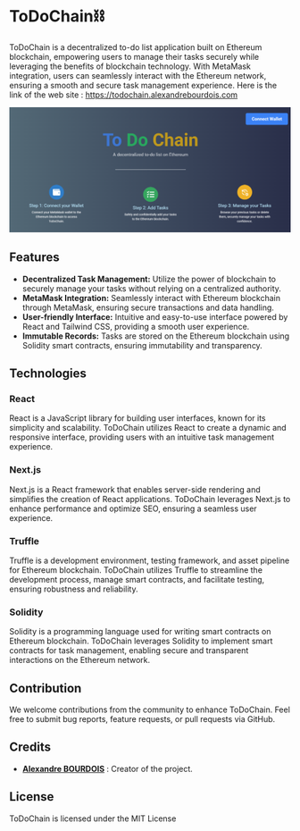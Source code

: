# ToDoChain⛓️

ToDoChain is a decentralized to-do list application built on Ethereum blockchain, empowering users to manage their tasks securely while leveraging the benefits of blockchain technology. With MetaMask integration, users can seamlessly interact with the Ethereum network, ensuring a smooth and secure task management experience. Here is the link of the web site :  <a href="https://todochain.alexandrebourdois.com/">https://todochain.alexandrebourdois.com</a>

<p align="center">
	<img src="misc/thumbnail.png" width="750">
</p>

## Features

- **Decentralized Task Management:** Utilize the power of blockchain to securely manage your tasks without relying on a centralized authority.
- **MetaMask Integration:** Seamlessly interact with Ethereum blockchain through MetaMask, ensuring secure transactions and data handling.
- **User-friendly Interface:** Intuitive and easy-to-use interface powered by React and Tailwind CSS, providing a smooth user experience.
- **Immutable Records:** Tasks are stored on the Ethereum blockchain using Solidity smart contracts, ensuring immutability and transparency.

## Technologies

### React

React is a JavaScript library for building user interfaces, known for its simplicity and scalability. ToDoChain utilizes React to create a dynamic and responsive interface, providing users with an intuitive task management experience.

### Next.js

Next.js is a React framework that enables server-side rendering and simplifies the creation of React applications. ToDoChain leverages Next.js to enhance performance and optimize SEO, ensuring a seamless user experience.

### Truffle

Truffle is a development environment, testing framework, and asset pipeline for Ethereum blockchain. ToDoChain utilizes Truffle to streamline the development process, manage smart contracts, and facilitate testing, ensuring robustness and reliability.

### Solidity

Solidity is a programming language used for writing smart contracts on Ethereum blockchain. ToDoChain leverages Solidity to implement smart contracts for task management, enabling secure and transparent interactions on the Ethereum network.

## Contribution

We welcome contributions from the community to enhance ToDoChain. Feel free to submit bug reports, feature requests, or pull requests via GitHub.

## Credits

- [**Alexandre BOURDOIS**](https://github.com/alexandre-bourdois) : Creator of the project.

## License

ToDoChain is licensed under the MIT License
